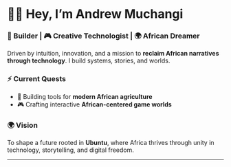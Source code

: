 # 👋🏾 Hey, I’m Andrew Muchangi

### 🧠 Builder | 🎮 Creative Technologist | 🌍 African Dreamer

Driven by intuition, innovation, and a mission to **reclaim African narratives through technology**.
I build systems, stories, and worlds.

### ⚡ Current Quests

* 🐐 Building tools for **modern African agriculture**
* 🎮 Crafting interactive **African-centered game worlds**

### 🌍 Vision

To shape a future rooted in **Ubuntu**, where Africa thrives through unity in technology, storytelling, and digital freedom.

---
